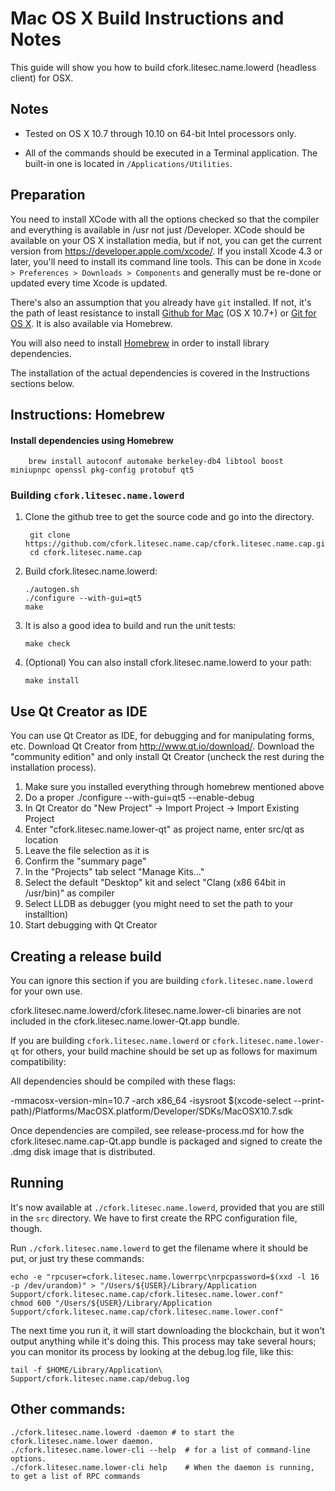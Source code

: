 Mac OS X Build Instructions and Notes
====================================
This guide will show you how to build cfork.litesec.name.lowerd (headless client) for OSX.

Notes
-----

* Tested on OS X 10.7 through 10.10 on 64-bit Intel processors only.

* All of the commands should be executed in a Terminal application. The
built-in one is located in `/Applications/Utilities`.

Preparation
-----------

You need to install XCode with all the options checked so that the compiler
and everything is available in /usr not just /Developer. XCode should be
available on your OS X installation media, but if not, you can get the
current version from https://developer.apple.com/xcode/. If you install
Xcode 4.3 or later, you'll need to install its command line tools. This can
be done in `Xcode > Preferences > Downloads > Components` and generally must
be re-done or updated every time Xcode is updated.

There's also an assumption that you already have `git` installed. If
not, it's the path of least resistance to install [Github for Mac](https://mac.github.com/)
(OS X 10.7+) or
[Git for OS X](https://code.google.com/p/git-osx-installer/). It is also
available via Homebrew.

You will also need to install [Homebrew](http://brew.sh) in order to install library
dependencies.

The installation of the actual dependencies is covered in the Instructions
sections below.

Instructions: Homebrew
----------------------

#### Install dependencies using Homebrew

        brew install autoconf automake berkeley-db4 libtool boost miniupnpc openssl pkg-config protobuf qt5

### Building `cfork.litesec.name.lowerd`

1. Clone the github tree to get the source code and go into the directory.

        git clone https://github.com/cfork.litesec.name.cap/cfork.litesec.name.cap.git
        cd cfork.litesec.name.cap

2.  Build cfork.litesec.name.lowerd:

        ./autogen.sh
        ./configure --with-gui=qt5
        make

3.  It is also a good idea to build and run the unit tests:

        make check

4.  (Optional) You can also install cfork.litesec.name.lowerd to your path:

        make install

Use Qt Creator as IDE
------------------------
You can use Qt Creator as IDE, for debugging and for manipulating forms, etc.
Download Qt Creator from http://www.qt.io/download/. Download the "community edition" and only install Qt Creator (uncheck the rest during the installation process).

1. Make sure you installed everything through homebrew mentioned above
2. Do a proper ./configure --with-gui=qt5 --enable-debug
3. In Qt Creator do "New Project" -> Import Project -> Import Existing Project
4. Enter "cfork.litesec.name.lower-qt" as project name, enter src/qt as location
5. Leave the file selection as it is
6. Confirm the "summary page"
7. In the "Projects" tab select "Manage Kits..."
8. Select the default "Desktop" kit and select "Clang (x86 64bit in /usr/bin)" as compiler
9. Select LLDB as debugger (you might need to set the path to your installtion)
10. Start debugging with Qt Creator

Creating a release build
------------------------
You can ignore this section if you are building `cfork.litesec.name.lowerd` for your own use.

cfork.litesec.name.lowerd/cfork.litesec.name.lower-cli binaries are not included in the cfork.litesec.name.lower-Qt.app bundle.

If you are building `cfork.litesec.name.lowerd` or `cfork.litesec.name.lower-qt` for others, your build machine should be set up
as follows for maximum compatibility:

All dependencies should be compiled with these flags:

 -mmacosx-version-min=10.7
 -arch x86_64
 -isysroot $(xcode-select --print-path)/Platforms/MacOSX.platform/Developer/SDKs/MacOSX10.7.sdk

Once dependencies are compiled, see release-process.md for how the cfork.litesec.name.cap-Qt.app
bundle is packaged and signed to create the .dmg disk image that is distributed.

Running
-------

It's now available at `./cfork.litesec.name.lowerd`, provided that you are still in the `src`
directory. We have to first create the RPC configuration file, though.

Run `./cfork.litesec.name.lowerd` to get the filename where it should be put, or just try these
commands:

    echo -e "rpcuser=cfork.litesec.name.lowerrpc\nrpcpassword=$(xxd -l 16 -p /dev/urandom)" > "/Users/${USER}/Library/Application Support/cfork.litesec.name.cap/cfork.litesec.name.lower.conf"
    chmod 600 "/Users/${USER}/Library/Application Support/cfork.litesec.name.cap/cfork.litesec.name.lower.conf"

The next time you run it, it will start downloading the blockchain, but it won't
output anything while it's doing this. This process may take several hours;
you can monitor its process by looking at the debug.log file, like this:

    tail -f $HOME/Library/Application\ Support/cfork.litesec.name.cap/debug.log

Other commands:
-------

    ./cfork.litesec.name.lowerd -daemon # to start the cfork.litesec.name.lower daemon.
    ./cfork.litesec.name.lower-cli --help  # for a list of command-line options.
    ./cfork.litesec.name.lower-cli help    # When the daemon is running, to get a list of RPC commands
